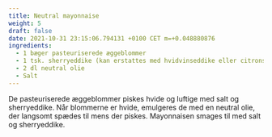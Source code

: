 ```yaml
---
title: Neutral mayonnaise
weight: 5
draft: false
date: 2021-10-31 23:15:06.794131 +0100 CET m=+0.048880876
ingredients:
  - 1 bæger pasteuriserede æggeblommer
  - 1 tsk. sherryeddike (kan erstattes med hvidvinseddike eller citronsaft)
  - 2 dl neutral olie
  - Salt
---
```




De pasteuriserede æggeblommer piskes hvide og luftige med salt og
sherryeddike. Når blommerne er hvide, emulgeres de med en neutral olie,
der langsomt spædes til mens der piskes. Mayonnaisen smages til med salt
og sherryeddike.

